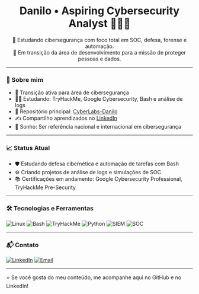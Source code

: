 <h1 align="center">Danilo • Aspiring Cybersecurity Analyst 👨‍💻🔐</h1>

<p align="center">
🚀 Estudando cibersegurança com foco total em SOC, defesa, forense e automação.<br>
🎯 Em transição da área de desenvolvimento para a missão de proteger pessoas e dados.<br>
</p>

---

### 🧠 Sobre mim
- 💼 Transição ativa para área de cibersegurança
- 👨‍💻 Estudando: TryHackMe, Google Cybersecurity, Bash e análise de logs
- 📁 Repositório principal: [CyberLabs-Danilo](https://github.com/seu-user/CyberLabs-Danilo)
- ✍️ Compartilho aprendizados no [LinkedIn](https://linkedin.com/in/seu-user)
- 🎯 Sonho: Ser referência nacional e internacional em cibersegurança

---

### 📈 Status Atual
- 🛡️ Estudando defesa cibernética e automação de tarefas com Bash
- ⚙️ Criando projetos de análise de logs e simulações de SOC
- 📚 Certificações em andamento: Google Cybersecurity Professional, TryHackMe Pre-Security

---

### 🛠️ Tecnologias e Ferramentas
![Linux](https://img.shields.io/badge/Linux-000000?style=flat&logo=linux&logoColor=white)
![Bash](https://img.shields.io/badge/Bash-121011?style=flat&logo=gnubash)
![TryHackMe](https://img.shields.io/badge/TryHackMe-212121?style=flat&logo=tryhackme)
![Python](https://img.shields.io/badge/Python-3776AB?style=flat&logo=python&logoColor=white)
![SIEM](https://img.shields.io/badge/SIEM-FF6B81?style=flat)
![SOC](https://img.shields.io/badge/SOC-blueviolet?style=flat)

---

### 📬 Contato
[![LinkedIn](https://img.shields.io/badge/LinkedIn-blue?style=flat&logo=linkedin&logoColor=white)](https://linkedin.com/in/seu-user)
[![Email](https://img.shields.io/badge/E--mail-critical?style=flat&logo=gmail&logoColor=white)](mailto:seuemail@gmail.com)

---

⭐ Se você gosta do meu conteúdo, me acompanhe aqui no GitHub e no LinkedIn!
